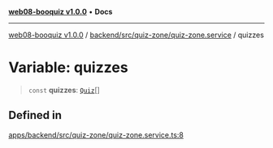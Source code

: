 [**web08-booquiz v1.0.0**](../../../../../README.md) • **Docs**

***

[web08-booquiz v1.0.0](../../../../../modules.md) / [backend/src/quiz-zone/quiz-zone.service](../README.md) / quizzes

# Variable: quizzes

> `const` **quizzes**: [`Quiz`](../../entities/quiz.entity/interfaces/Quiz.md)[]

## Defined in

[apps/backend/src/quiz-zone/quiz-zone.service.ts:8](https://github.com/boostcampwm-2024/web08-BooQuiz/blob/070f8cd9fc8f2112d3401f93894ddd08f59e2916/apps/backend/src/quiz-zone/quiz-zone.service.ts#L8)
